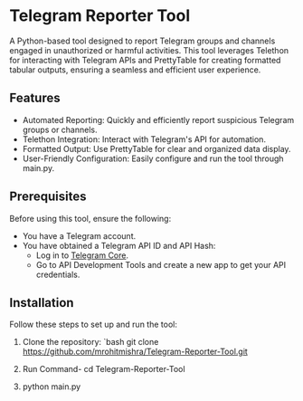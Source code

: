 # Telegram Reporter Tool

A Python-based tool designed to report Telegram groups and channels engaged in unauthorized or harmful activities. This tool leverages Telethon for interacting with Telegram APIs and PrettyTable for creating formatted tabular outputs, ensuring a seamless and efficient user experience.

## Features
- Automated Reporting: Quickly and efficiently report suspicious Telegram groups or channels.
- Telethon Integration: Interact with Telegram's API for automation.
- Formatted Output: Use PrettyTable for clear and organized data display.
- User-Friendly Configuration: Easily configure and run the tool through main.py.

## Prerequisites
Before using this tool, ensure the following:
- You have a Telegram account.
- You have obtained a Telegram API ID and API Hash:
  - Log in to [Telegram Core](https://my.telegram.org).
  - Go to API Development Tools and create a new app to get your API credentials.

## Installation
Follow these steps to set up and run the tool:

1. Clone the repository:
   `bash
   git clone https://github.com/mrohitmishra/Telegram-Reporter-Tool.git
   
2. Run Command- cd Telegram-Reporter-Tool
3. python main.py 
